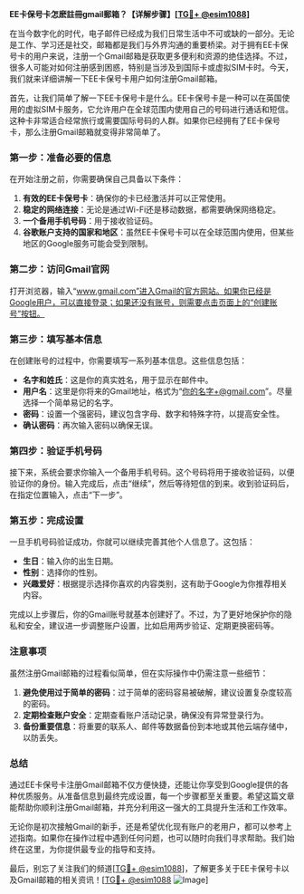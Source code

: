 **EE卡保号卡怎麽註冊gmail郵箱？【详解步骤】[[TG💪+ @esim1088](https://t.me/s/esim1088)]**

在当今数字化的时代，电子邮件已经成为我们日常生活中不可或缺的一部分。无论是工作、学习还是社交，邮箱都是我们与外界沟通的重要桥梁。对于拥有EE卡保号卡的用户来说，注册一个Gmail邮箱是获取更多便利和资源的绝佳选择。不过，很多人可能对如何注册感到困惑，特别是当涉及到国际卡或虚拟SIM卡时。今天，我们就来详细讲解一下EE卡保号卡用户如何注册Gmail邮箱。

首先，让我们简单了解一下EE卡保号卡是什么。EE卡保号卡是一种可以在英国使用的虚拟SIM卡服务，它允许用户在全球范围内使用自己的号码进行通话和短信。这种卡非常适合经常旅行或需要国际号码的人群。如果你已经拥有了EE卡保号卡，那么注册Gmail邮箱就变得非常简单了。

### 第一步：准备必要的信息

在开始注册之前，你需要确保自己具备以下条件：

1. **有效的EE卡保号卡**：确保你的卡已经激活并可以正常使用。
2. **稳定的网络连接**：无论是通过Wi-Fi还是移动数据，都需要确保网络稳定。
3. **一个备用手机号码**：用于接收验证码。
4. **谷歌账户支持的国家和地区**：虽然EE卡保号卡可以在全球范围内使用，但某些地区的Google服务可能会受到限制。

### 第二步：访问Gmail官网

打开浏览器，输入“www.gmail.com”进入Gmail的官方网站。如果你已经是Google用户，可以直接登录；如果还没有账号，则需要点击页面上的“创建账号”按钮。

### 第三步：填写基本信息

在创建账号的过程中，你需要填写一系列基本信息。这些信息包括：

- **名字和姓氏**：这是你的真实姓名，用于显示在邮件中。
- **用户名**：这里是你将来的Gmail地址，格式为“你的名字+@gmail.com”。尽量选择一个简单易记的名字。
- **密码**：设置一个强密码，建议包含字母、数字和特殊字符，以提高安全性。
- **确认密码**：再次输入密码以确保无误。

### 第四步：验证手机号码

接下来，系统会要求你输入一个备用手机号码。这个号码将用于接收验证码，以便验证你的身份。输入完成后，点击“继续”，然后等待短信的到来。收到验证码后，在指定位置输入，点击“下一步”。

### 第五步：完成设置

一旦手机号码验证成功，你就可以继续完善其他个人信息了。这包括：

- **生日**：输入你的出生日期。
- **性别**：选择你的性别。
- **兴趣爱好**：根据提示选择你喜欢的内容类别，这有助于Google为你推荐相关内容。

完成以上步骤后，你的Gmail账号就基本创建好了。不过，为了更好地保护你的隐私和安全，建议进一步调整账户设置，比如启用两步验证、定期更换密码等。

### 注意事项

虽然注册Gmail邮箱的过程看似简单，但在实际操作中仍需注意一些细节：

1. **避免使用过于简单的密码**：过于简单的密码容易被破解，建议设置复杂度较高的密码。
2. **定期检查账户安全**：定期查看账户活动记录，确保没有异常登录行为。
3. **备份重要信息**：将重要的联系人、邮件等数据备份到本地或其他云端存储中，以防丢失。

### 总结

通过EE卡保号卡注册Gmail邮箱不仅方便快捷，还能让你享受到Google提供的各种优质服务。从准备信息到最终完成设置，每一个步骤都至关重要。希望这篇文章能帮助你顺利注册Gmail邮箱，并充分利用这一强大的工具提升生活和工作效率。

无论你是初次接触Gmail的新手，还是希望优化现有账户的老用户，都可以参考上述指南。如果你在操作过程中遇到任何问题，也可以随时向我们寻求帮助。我们始终在这里，为你提供最专业的指导和支持。

最后，别忘了关注我们的频道[[TG💪+ @esim1088](https://t.me/s/esim1088)]，了解更多关于EE卡保号卡以及Gmail邮箱的相关资讯！[[TG💪+ @esim1088](https://t.me/s/esim1088) ![Image](https://i.postimg.cc/4NQfJmqS/Snipaste-2025-05-13-00-14-12.png)]
